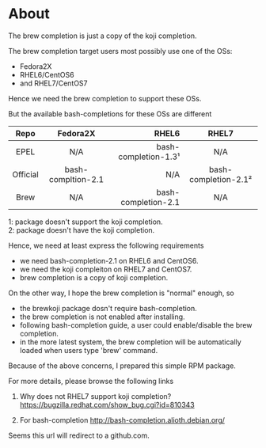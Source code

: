 About
=====

The brew completion is just a copy of the koji completion.

The brew completion target users most possibly use one of the OSs:

- Fedora2X
- RHEL6/CentOS6
- and RHEL7/CentOS7

Hence we need the brew completion to support these OSs.

But the available bash-completions for these OSs are different


| Repo     | Fedora2X           | RHEL6                   | RHEL7                   |
|:--------:|:------------------:| ----------------------: |:-----------------------:|
| EPEL     | N/A                | bash-completion-1.3¹    | N/A                     |
| Official | bash-compltion-2.1 | N/A                     | bash-completion-2.1²    |
| Brew     | N/A                | bash-completion-2.1     | N/A                     |
1: package doesn't support the koji completion.    
2: package doesn't have the koji completion.

Hence, we need at least express the following requirements

- we need bash-completion-2.1 on RHEL6 and CentOS6.
- we need the koji compleiton on RHEL7 and CentOS7.
- brew completion is a copy of koji completion.

On the other way, I hope the brew completion is "normal" enough, so

- the brewkoji package dosn't require bash-completion.
- the brew completion is not enabled after installing.
- following bash-completion guide, a user could enable/disable
  the brew completion.
- in the more latest system, the brew completion will be automatically loaded
  when users type 'brew' command.

Because of the above concerns, I prepared this simple RPM package.

For more details, please browse the following links

1. Why does not RHEL7 support koji completion?
https://bugzilla.redhat.com/show_bug.cgi?id=810343

2. For bash-completion
http://bash-completion.alioth.debian.org/

Seems this url will redirect to a github.com.
